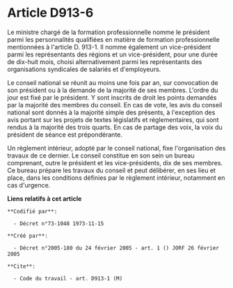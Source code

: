 # Article D913-6

Le ministre chargé de la formation professionnelle nomme le président parmi les personnalités qualifiées en matière de
formation professionnelle mentionnées à l'article D. 913-1. Il nomme également un vice-président parmi les représentants des
régions et un vice-président, pour une durée de dix-huit mois, choisi alternativement parmi les représentants des
organisations syndicales de salariés et d'employeurs.

Le conseil national se réunit au moins une fois par an, sur convocation de son président ou à la demande de la majorité de
ses membres. L'ordre du jour est fixé par le président. Y sont inscrits de droit les points demandés par la majorité des
membres du conseil. En cas de vote, les avis du conseil national sont donnés à la majorité simple des présents, à l'exception
des avis portant sur les projets de textes législatifs et réglementaires, qui sont rendus à la majorité des trois quarts. En
cas de partage des voix, la voix du président de séance est prépondérante.

Un règlement intérieur, adopté par le conseil national, fixe l'organisation des travaux de ce dernier. Le conseil constitue
en son sein un bureau comprenant, outre le président et les vice-présidents, dix de ses membres. Ce bureau prépare les
travaux du conseil et peut délibérer, en ses lieu et place, dans les conditions définies par le règlement intérieur,
notamment en cas d'urgence.

**Liens relatifs à cet article**

	**Codifié par**:

	  - Décret n°73-1048 1973-11-15

	**Créé par**:

	  - Décret n°2005-180 du 24 février 2005 - art. 1 () JORF 26 février 2005

	**Cite**:

	  - Code du travail - art. D913-1 (M)
